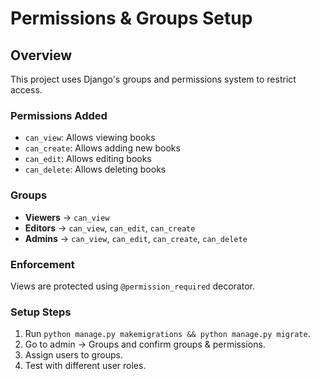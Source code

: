 # Permissions & Groups Setup

## Overview
This project uses Django's groups and permissions system to restrict access.

### Permissions Added
- `can_view`: Allows viewing books
- `can_create`: Allows adding new books
- `can_edit`: Allows editing books
- `can_delete`: Allows deleting books

### Groups
- **Viewers** → `can_view`
- **Editors** → `can_view`, `can_edit`, `can_create`
- **Admins** → `can_view`, `can_edit`, `can_create`, `can_delete`

### Enforcement
Views are protected using `@permission_required` decorator.

### Setup Steps
1. Run `python manage.py makemigrations && python manage.py migrate`.
2. Go to admin → Groups and confirm groups & permissions.
3. Assign users to groups.
4. Test with different user roles.
